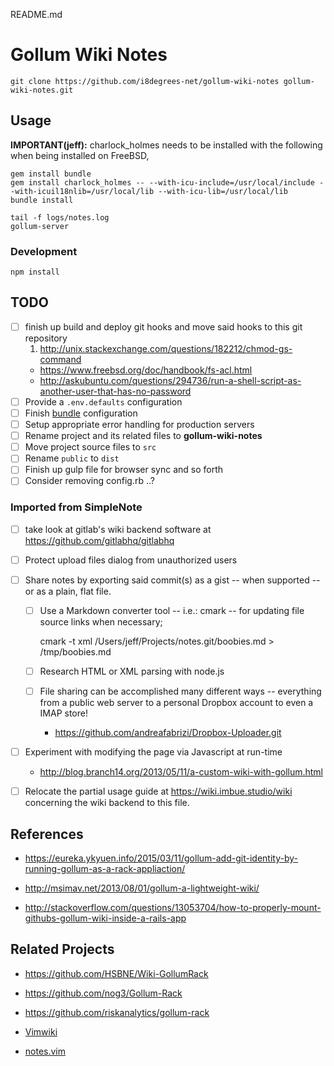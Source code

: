 README.md

# Gollum Wiki Notes

    git clone https://github.com/i8degrees-net/gollum-wiki-notes gollum-wiki-notes.git

## Usage

**IMPORTANT(jeff):** charlock_holmes needs to be installed with the following
when being installed on FreeBSD,

    gem install bundle
    gem install charlock_holmes -- --with-icu-include=/usr/local/include --with-icuil18nlib=/usr/local/lib --with-icu-lib=/usr/local/lib
    bundle install

    tail -f logs/notes.log
    gollum-server

### Development

    npm install

## TODO

- [ ] finish up build and deploy git hooks and move said hooks to this git repository
  1. http://unix.stackexchange.com/questions/182212/chmod-gs-command
  * https://www.freebsd.org/doc/handbook/fs-acl.html
  * http://askubuntu.com/questions/294736/run-a-shell-script-as-another-user-that-has-no-password
- [ ] Provide a ```.env.defaults``` configuration
- [ ] Finish [bundle](http://bundler.io/v1.13/man/bundle.1.html) configuration
- [ ] Setup appropriate error handling for production servers
- [ ] Rename project and its related files to **gollum-wiki-notes**
- [ ] Move project source files to ```src```
- [ ] Rename ```public``` to ```dist```
- [ ] Finish up gulp file for browser sync and so forth
- [ ] Consider removing config.rb ..?

### Imported from SimpleNote

- [ ] take look at gitlab's wiki backend software at https://github.com/gitlabhq/gitlabhq

- [ ] Protect upload files dialog from unauthorized users

- [ ] Share notes by exporting said commit(s) as a gist -- when supported -- or as a plain, flat file.

  - [ ] Use a Markdown converter tool -- i.e.: cmark -- for updating file source links when necessary;

      cmark -t xml /Users/jeff/Projects/notes.git/boobies.md > /tmp/boobies.md

  - [ ] Research HTML or XML parsing with node.js

  - [ ] File sharing can be accomplished many different ways -- everything from a public web server to a personal Dropbox account to even a IMAP store!
    * https://github.com/andreafabrizi/Dropbox-Uploader.git

- [ ] Experiment with modifying the page via Javascript at run-time
  * http://blog.branch14.org/2013/05/11/a-custom-wiki-with-gollum.html

- [ ] Relocate the partial usage guide at https://wiki.imbue.studio/wiki concerning
the wiki backend to this file.

## References

* https://eureka.ykyuen.info/2015/03/11/gollum-add-git-identity-by-running-gollum-as-a-rack-appliaction/

* http://msimav.net/2013/08/01/gollum-a-lightweight-wiki/

* http://stackoverflow.com/questions/13053704/how-to-properly-mount-githubs-gollum-wiki-inside-a-rails-app

## Related Projects

* https://github.com/HSBNE/Wiki-GollumRack
* https://github.com/nog3/Gollum-Rack
* https://github.com/riskanalytics/gollum-rack

* [Vimwiki](https://github.com/vimwiki/vimwiki)
* [notes.vim](http://peterodding.com/code/vim/notes/)
